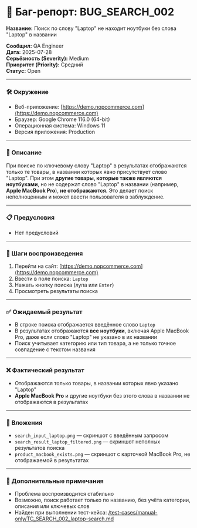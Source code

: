 # 🐞 Баг-репорт: BUG_SEARCH_002
**Название:** Поиск по слову "Laptop" не находит ноутбуки без слова "Laptop" в названии

**Сообщил:** QA Engineer  
**Дата:** 2025-07-28  
**Серьёзность (Severity):** Medium  
**Приоритет (Priority):** Средний  
**Статус:** Open  

---

### 🛠 Окружение

- Веб-приложение: [https://demo.nopcommerce.com](https://demo.nopcommerce.com)  
- Браузер: Google Chrome 116.0 (64-bit)  
- Операционная система: Windows 11  
- Версия приложения: Production  

---

### 📝 Описание

При поиске по ключевому слову "Laptop" в результатах отображаются только те товары, в названии которых явно присутствует слово "Laptop". При этом **другие товары, которые также являются ноутбуками**, но не содержат слово "Laptop" в названии (например, **Apple MacBook Pro**), **не отображаются**. Это делает поиск неполноценным и может ввести пользователя в заблуждение.

---

### 📋 Предусловия

- Нет предусловий

---

### 🔁 Шаги воспроизведения

1. Перейти на сайт: [https://demo.nopcommerce.com](https://demo.nopcommerce.com)  
2. Ввести в поле поиска: `Laptop`  
3. Нажать кнопку поиска (лупа или `Enter`)  
4. Просмотреть результаты поиска

---

### ✅ Ожидаемый результат

- В строке поиска отображается введённое слово `Laptop`  
- В результатах отображаются **все ноутбуки**, включая Apple MacBook Pro, даже если слово "Laptop" не указано в их названии  
- Поиск учитывает категорию или тип товара, а не только точное совпадение с текстом названия

---

### ❌ Фактический результат

- Отображаются только товары, в названии которых явно указано "Laptop"  
- **Apple MacBook Pro** и другие ноутбуки без этого слова в названии не отображаются в результатах

---

### 📎 Вложения

- `search_input_laptop.png` — скриншот с введённым запросом  
- `search_result_laptop_filtered.png` — скриншот неполных результатов поиска  
- `product_macbook_exists.png` — скриншот с карточкой MacBook Pro, не отображаемой в результатах  

---

### 💬 Дополнительные примечания

- Проблема воспроизводится стабильно  
- Возможно, поиск работает только по названию, без учёта категории, описания или ключевых слов  
- Найден при выполнении тест-кейса: [/test-cases/manual-only/TC_SEARCH_002_laptop-search.md](/test-cases/manual-only/TC_SEARCH_002_laptop-search.md)  
